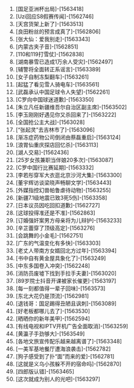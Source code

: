 
1. [国足亚洲杯出局]-[1563418]
1. [Uzi回应S8假赛传闻]-[1562746]
1. [天宫货架上新了]-[1563513]
1. [良田粉丝的预言成真了]-[1562806]
1. [张大仙：爱我别走]-[1563343]
1. [内蒙古夹子音]-[1562851]
1. [110和119打雪仗]-[1562838]
1. [湖南暴雪已造成1万余人受灾]-[1562497]
1. [辅警将全面转正系谣言]-[1563389]
1. [女子自制冻梨翻车]-[1563261]
1. [起猛了看见雪人骑电车]-[1563561]
1. [武磊承认中国足球令人失望]-[1562261]
1. [C罗向中国球迷道歉]-[1563350]
1. [朱立凡任新疆维吾尔自治区副主席]-[1563502]
1. [李玉刚刚好遇见你又杀回来了]-[1563222]
1. [全国抢公主大战]-[1563028]
1. [“张起灵”去吉林市了]-[1563096]
1. [渐冻症药物公司倒闭由蔡磊重启]-[1563124]
1. [浪胃仙重庆探店回忆杀]-[1563113]
1. [湖人交易]-[1562436]
1. [25岁女孩兼职当伴娘20多次]-[1563087]
1. [C罗中国行比赛延期]-[1563332]
1. [李若彤穿军大衣逛北京沙河大集]-[1563300]
1. [董宇辉访谈梁晓声畅聊文学]-[1563443]
1. [外媒指控幻兽帕鲁虐待动物]-[1563255]
1. [新疆7.1级地震已致3死5伤]-[1563358]
1. [日本议员因吃回扣道歉]-[1562727]
1. [这球投得准还是不准]-[1562863]
1. [订婚强奸案男方母亲将为儿辩护]-[1563233]
1. [辛芷蕾穿了顶级高定]-[1563276]
1. [会跳舞的小金毛]-[1562751]
1. [广东的气温变化有多快]-[1563303]
1. [老丈人带南方女婿回北方过年]-[1563394]
1. [书中自有黄金屋具象化了]-[1563249]
1. [中东多国卷入冲突]-[1562248]
1. [消防员废墟下找到手拉手夫妻]-[1563020]
1. [89岁院士抖音开课被家长催更]-[1563197]
1. [每一刻都值得一辈子回味]-[1563573]
1. [东北大花仍是顶流]-[1562981]
1. [退钱哥：国足踢得丑陋且讽刺]-[1563089]
1. [好老板都哪儿去了]-[1563530]
1. [晒晒你的新年美甲]-[1562594]
1. [有线电视和IPTV开机广告全面取消]-[1563259]
1. [黄瀛子手劲够大]-[1563549]
1. [各地文旅宣传配乐越来越离谱了]-[1563348]
1. [一美军基地餐厅遭海浪袭击]-[1562782]
1. [狗子感受到了扑“面”而来的爱]-[1562781]
1. [这就是义乌小孩躲不开的宿命吗]-[1562870]
1. [四郎版认错]-[1563465]
1. [这次就成为别人的光吧]-[1563297]